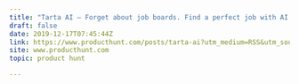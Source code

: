 ```yaml
---
title: "Tarta AI — Forget about job boards. Find a perfect job with AI bot."
draft: false
date: 2019-12-17T07:45:44Z
link: https://www.producthunt.com/posts/tarta-ai?utm_medium=RSS&utm_source=hune
site: www.producthunt.com
topic: product hunt  

---
```

